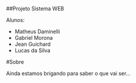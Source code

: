 ##Projeto Sistema WEB

Alunos:
+ Matheus Daminelli
+ Gabriel Morona
+ Jean Guichard
+ Lucas da Silva

#Sobre

Ainda estamos brigando para saber o que vai ser...
